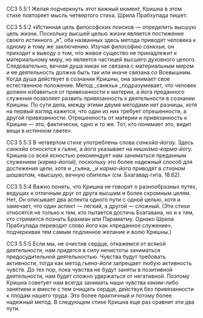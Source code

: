 ССЗ 5.5:1	Желая подчеркнуть этот важный момент, Кришна в этом стихе повторяет мысль четвертого стиха. Шрила Прабхупада пишет:

ССЗ 5.5:2	«Истинная цель философских поисков — определить высшую цель жизни. Поскольку высшей целью жизни является постижение своего истинного „я", оба названных здесь метода приводят человека к одному и тому же заключению. Изучая философию _санкхьи,_ он приходит к выводу о том, что живое существо не принадлежит к материальному миру, но является частицей высшего духовного целого. Следовательно, вечная душа никак не связана с материальным миром и ее деятельность должна быть так или иначе связана со Всевышним. Когда душа действует в сознании Кришны, она занимает свое естественное положение. Метод _санкхьи _подразумевает, что человек должен избавиться от привязанности к материи, а йога преданного служения позволяет развить привязанность к деятельности в сознании Кришны. По сути дела, между этими двумя методами нет разницы, хотя на первый взгляд кажется, что один из них требует отрешенности, а другой привязанности. Отрешенность от материи и привязанность к Кришне — это, фактически, одно и то же. Тот, кто понимает это, видит вещи в истинном свете».

ССЗ 5.5:3	В четвертом стихе употреблены слова _санкхйа-йогау._ Здесь _санкхйа_ относится к _гьяне,_ а _йога_ указывает на _нишкама-карма-йогу._ Кришна со всей ясностью рекомендует нам заниматься преданным служением _(карма-йогой),_ поскольку это более надежный способ для достижения цели, хотя и _гьяна, _и _карма-йога_ приводят в _стханам шашватам,_ «высшую, вечную обитель» (см. Бхагавад-гита, 18.62).

ССЗ 5.5:4	Важно понять, что Кришна не говорит о разнообразных путях, ведущих к отличным друг от друга высшим и более скромным целям. Нет, Он описывает два аспекта одного пути с одной целью, хотя и замечает, что один аспект — легкий, а другой — сложный. (Эти стихи относятся не только к тем, кто пытается достичь Бхагавана, но и к тем, кто стремится познать Брахман или Параматму. Однако Шрила Прабхупада переводит слово _йога_ как «преданное служение», подчеркивая тем самым подлинное желание и волю Кришны.)

ССЗ 5.5:5	Если мы, не очистив сердце, откажемся от всякой деятельности, нам придется в силу нечистоты заниматься предосудительной деятельностью. Чувства будут требовать активности, тогда как метод _гьяна-йоги_ запрещает любую активность чувств. До тех пор, пока чувства не будут заняты в позитивной деятельности, нам будет сложно удержаться от негативной. Поэтому Кришна советует нам всегда занимать наши чувства каким-либо занятием и вместе с тем очищать сердце, действуя без привязанности к плодам нашего труда. Это более практичный и потому более надежный метод. В следующем стихе Кришна еще раз сравнит эти два пути.